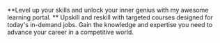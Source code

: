 **Level up your skills and unlock your inner genius with my awesome learning portal.
**
Upskill and reskill with targeted courses designed for today's in-demand jobs. Gain the knowledge and expertise you need to advance your career in a competitive world.
